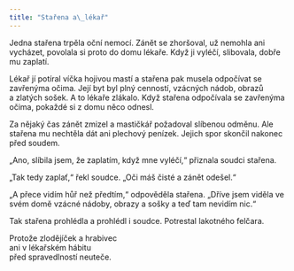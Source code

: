 ```yaml
---
title: "Stařena a\_lékař"
---
```


Jedna stařena trpěla oční nemocí. Zánět se zhoršoval, už nemohla ani vycházet, povolala si proto do domu lékaře. Když ji vyléčí, slibovala, dobře mu zaplatí.

Lékař jí potíral víčka hojivou mastí a stařena pak musela odpočívat se zavřenýma očima. Její byt byl plný cenností, vzácných nádob, obrazů a zlatých sošek. A to lékaře zlákalo. Když stařena odpočívala se zavřenýma očima, pokaždé si z domu něco odnesl.

Za nějaký čas zánět zmizel a mastičkář požadoval slíbenou odměnu. Ale stařena mu nechtěla dát ani plechový penízek. Jejich spor skončil nakonec před soudem.

„Ano, slíbila jsem, že zaplatím, když mne vyléčí,“ přiznala soudci stařena.

„Tak tedy zaplať,“ řekl soudce. „Oči máš čisté a zánět odešel.“

„A přece vidím hůř než předtím,“ odpověděla stařena. „Dříve jsem viděla ve svém domě vzácné nádoby, obrazy a sošky a teď tam nevidím nic.“

Tak stařena prohlédla a prohlédl i soudce. Potrestal lakotného felčara.

Protože zlodějíček a hrabivec  
ani v lékařském hábitu  
před spravedlností neuteče.
